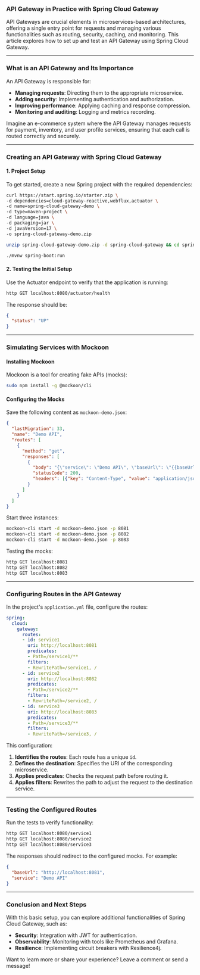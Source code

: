 ### API Gateway in Practice with Spring Cloud Gateway

API Gateways are crucial elements in microservices-based architectures, offering a single entry point for requests and managing various functionalities such as routing, security, caching, and monitoring. This article explores how to set up and test an API Gateway using Spring Cloud Gateway.

------

### What is an API Gateway and Its Importance

An API Gateway is responsible for:

- **Managing requests**: Directing them to the appropriate microservice.
- **Adding security**: Implementing authentication and authorization.
- **Improving performance**: Applying caching and response compression.
- **Monitoring and auditing**: Logging and metrics recording.

Imagine an e-commerce system where the API Gateway manages requests for payment, inventory, and user profile services, ensuring that each call is routed correctly and securely.

------

### Creating an API Gateway with Spring Cloud Gateway

#### 1. Project Setup

To get started, create a new Spring project with the required dependencies:

```bash
curl https://start.spring.io/starter.zip \
-d dependencies=cloud-gateway-reactive,webflux,actuator \
-d name=spring-cloud-gateway-demo \
-d type=maven-project \
-d language=java \
-d packaging=jar \
-d javaVersion=17 \
-o spring-cloud-gateway-demo.zip

unzip spring-cloud-gateway-demo.zip -d spring-cloud-gateway && cd spring-cloud-gateway

./mvnw spring-boot:run
```

#### 2. Testing the Initial Setup

Use the Actuator endpoint to verify that the application is running:

```bash
http GET localhost:8080/actuator/health
```

The response should be:

```json
{
  "status": "UP"
}
```

------

### Simulating Services with Mockoon

#### Installing Mockoon

Mockoon is a tool for creating fake APIs (mocks):

```bash
sudo npm install -g @mockoon/cli
```

#### Configuring the Mocks

Save the following content as `mockoon-demo.json`:

```json
{
  "lastMigration": 33,
  "name": "Demo API",
  "routes": [
    {
      "method": "get",
      "responses": [
        {
          "body": "{\"service\": \"Demo API\", \"baseUrl\": \"{{baseUrl}}\"}",
          "statusCode": 200,
          "headers": [{"key": "Content-Type", "value": "application/json"}]
        }
      ]
    }
  ]
}
```

Start three instances:

```bash
mockoon-cli start -d mockoon-demo.json -p 8081
mockoon-cli start -d mockoon-demo.json -p 8082
mockoon-cli start -d mockoon-demo.json -p 8083
```

Testing the mocks:

```bash
http GET localhost:8081
http GET localhost:8082
http GET localhost:8083
```

------

### Configuring Routes in the API Gateway

In the project's `application.yml` file, configure the routes:

```yaml
spring:
  cloud:
    gateway:
      routes:
      - id: service1
        uri: http://localhost:8081
        predicates:
        - Path=/service1/**
        filters:
        - RewritePath=/service1, /
      - id: service2
        uri: http://localhost:8082
        predicates:
        - Path=/service2/**
        filters:
        - RewritePath=/service2, /
      - id: service3
        uri: http://localhost:8083
        predicates:
        - Path=/service3/**
        filters:
        - RewritePath=/service3, /
```

This configuration:

1. **Identifies the routes**: Each route has a unique `id`.
2. **Defines the destination**: Specifies the URI of the corresponding microservice.
3. **Applies predicates**: Checks the request path before routing it.
4. **Applies filters**: Rewrites the path to adjust the request to the destination service.

------

### Testing the Configured Routes

Run the tests to verify functionality:

```bash
http GET localhost:8080/service1
http GET localhost:8080/service2
http GET localhost:8080/service3
```

The responses should redirect to the configured mocks. For example:

```json
{
  "baseUrl": "http://localhost:8081",
  "service": "Demo API"
}
```

------

### Conclusion and Next Steps

With this basic setup, you can explore additional functionalities of Spring Cloud Gateway, such as:

- **Security**: Integration with JWT for authentication.
- **Observability**: Monitoring with tools like Prometheus and Grafana.
- **Resilience**: Implementing circuit breakers with Resilience4j.

Want to learn more or share your experience? Leave a comment or send a message!
